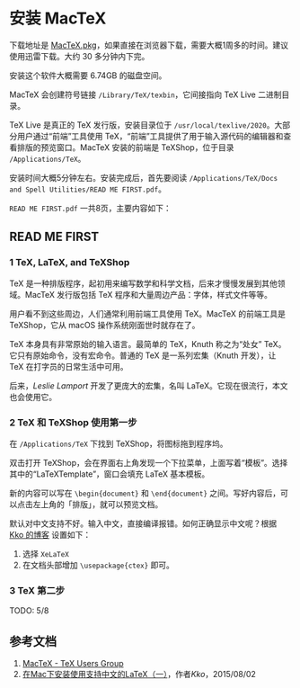 # 安装 MacTeX

下载地址是 [MacTeX.pkg](http://tug.org/cgi-bin/mactex-download/MacTeX.pkg)，如果直接在浏览器下载，需要大概1周多的时间。建议使用迅雷下载。大约 30 多分钟内下完。

安装这个软件大概需要 6.74GB 的磁盘空间。

MacTeX 会创建符号链接 `/Library/TeX/texbin`，它间接指向 TeX Live 二进制目录。

TeX Live 是真正的 TeX 发行版，安装目录位于 `/usr/local/texlive/2020`。大部分用户通过“前端”工具使用 TeX，“前端”工具提供了用于输入源代码的编辑器和查看排版的预览窗口。MacTeX 安装的前端是 TeXShop，位于目录 `/Applications/TeX`。

安装时间大概5分钟左右。安装完成后，首先要阅读 `/Applications/TeX/Docs and Spell Utilities/READ ME FIRST.pdf`。

`READ ME FIRST.pdf` 一共8页，主要内容如下：

## READ ME FIRST

### 1 TeX, LaTeX, and TeXShop

TeX 是一种排版程序，起初用来编写数学和科学文档，后来才慢慢发展到其他领域。MacTeX 发行版包括 TeX 程序和大量周边产品：字体，样式文件等等。

用户看不到这些周边，人们通常利用前端工具使用 TeX。MacTeX 的前端工具是 TeXShop，它从 macOS 操作系统刚面世时就存在了。

TeX 本身具有非常原始的输入语言。最简单的 TeX，Knuth 称之为“处女” TeX。它只有原始命令，没有宏命令。普通的 TeX 是一系列宏集（Knuth 开发），让 TeX 在打字员的日常生活中可用。

后来，*Leslie Lamport* 开发了更庞大的宏集，名叫 LaTeX。它现在很流行，本文也会使用它。

### 2 TeX 和 TeXShop 使用第一步

在 `/Applications/TeX` 下找到 TeXShop，将图标拖到程序坞。

双击打开 TeXShop，会在界面右上角发现一个下拉菜单，上面写着“模板”。选择其中的“LaTeXTemplate”，窗口会填充 LaTeX 基本模板。

新的内容可以写在 `\begin{document}` 和 `\end{document}` 之间。写好内容后，可以点击左上角的「排版」，就可以预览文档。

默认对中文支持不好。输入中文，直接编译报错。如何正确显示中文呢？根据 [Kko 的博客][1] 设置如下：

1. 选择 `XeLaTeX`
2. 在文档头部增加 `\usepackage{ctex}` 即可。

### 3 TeX 第二步

TODO: 5/8

## 参考文档

1. [MacTeX - TeX Users Group](https://www.tug.org/mactex/mactex-download.html)
1. [在Mac下安装使用支持中文的LaTeX（一）][1]，作者*Kko*，2015/08/02

[1]: https://www.cnblogs.com/kko-liu/p/4696429.html "在Mac下安装使用支持中文的LaTeX（一）"